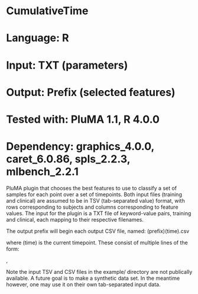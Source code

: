 # CumulativeTime
# Language: R
# Input: TXT (parameters)
# Output: Prefix (selected features)
# Tested with: PluMA 1.1, R 4.0.0
# Dependency: graphics_4.0.0, caret_6.0.86, spls_2.2.3, mlbench_2.2.1

PluMA plugin that chooses the best features to use 
to classify a set of samples for each point over a set of timepoints.
Both input files (training and clinical) are assumed to be in TSV (tab-separated value)
format, with rows corresponding to subjects and columns corresponding to feature values.
The input for the plugin is a TXT file of keyword-value pairs, training and clinical,
each mapping to their respective filenames.

The output prefix will begin each output CSV file, named:
(prefix)(time).csv

where (time) is the current timepoint.  These consist of multiple lines of the form:

<featurename>,<value>

Note the input TSV and CSV files in the example/ directory are not publically available.
A future goal is to make a synthetic data set.  In the meantime however, one may
use it on their own tab-separated input data.
